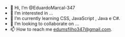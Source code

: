 - 👋 Hi, I’m @EduardoMarcal-347
- 👀 I’m interested in ...
- 🌱 I’m currently learning CSS, JavaScript , Java e C#.
- 💞️ I’m looking to collaborate on ...
- 📫 How to reach me edumsfilho347@gmail.com.
